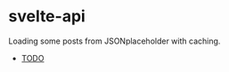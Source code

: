 # svelte-api

Loading some posts from JSONplaceholder with caching.

- [TODO](https://github.com/Barklim/svelte-api/blob/main/README.todo.md)